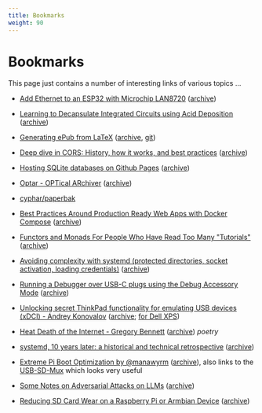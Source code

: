 ```yaml
---
title: Bookmarks
weight: 90
---
```


# Bookmarks

This page just contains a number of interesting links of various topics ...


* [Add Ethernet to an ESP32 with Microchip LAN8720](https://sautter.com/blog/ethernet-on-esp32-using-lan8720/)
  ([archive](https://archive.vn/BOZN8))

* [Learning to Decapsulate Integrated Circuits using Acid Deposition](https://jcjc-dev.com/2020/10/20/learning-to-decap-ics/)
  ([archive](https://archive.vn/oTNRq))

* [Generating ePub from LaTeX](https://minireference.com/blog/generating-epub-from-latex/)
  ([archive](https://archive.vn/BJpLm), [git](https://github.com/minireference/sample-book/blob/bdfdbed/fabfile.py))

* [Deep dive in CORS: History, how it works, and best practices](https://ieftimov.com/post/deep-dive-cors-history-how-it-works-best-practices/)
  ([archive](https://archive.vn/TuEB0))

* [Hosting SQLite databases on Github Pages](https://phiresky.github.io/blog/2021/hosting-sqlite-databases-on-github-pages/)
  ([archive](https://archive.vn/gzJV8))

* [Optar - OPTical ARchiver](http://ronja.twibright.com/optar/)
  ([archive](https://archive.vn/eCzqJ))

* [cyphar/paperbak](https://github.com/cyphar/paperback/)

* [Best Practices Around Production Ready Web Apps with Docker Compose](https://nickjanetakis.com/blog/best-practices-around-production-ready-web-apps-with-docker-compose)
  ([archive](https://archive.vn/u86SN))

* [Functors and Monads For People Who Have Read Too Many "Tutorials"](http://www.jerf.org/iri/post/2958)
  ([archive](https://archive.vn/o15iR))

* [Avoiding complexity with systemd (protected directories, socket activation, loading credentials)](https://mgdm.net/weblog/systemd/)
  ([archive](https://archive.vn/PBu5u))

* [Running a Debugger over USB-C plugs using the Debug Accessory Mode](https://mobile.twitter.com/alvaroprieto/status/1495860045728395278)
  ([archive](https://archive.vn/LXHXA))

* [Unlocking secret ThinkPad functionality for emulating USB devices (xDCI) - Andrey Konovalov](https://xairy.io/articles/thinkpad-xdci)
  ([archive](https://archive.is/j15xu); [for Dell XPS](https://gist.github.com/shinyquagsire23/ab6f7c0f9b6514b6b54d69b9a57646be))

* [Heat Death of the Internet - Gregory Bennett](https://www.takahe.org.nz/heat-death-of-the-internet/) ([archive](https://archive.fo/iHaSQ)) *poetry*

* [systemd, 10 years later: a historical and technical retrospective](https://blog.darknedgy.net/technology/2020/05/02/0/) ([archive](https://archive.is/o8OUD))

* [Extreme Pi Boot Optimization by @manawyrm](https://kittenlabs.de/blog/2024/09/01/extreme-pi-boot-optimization/) ([archive](https://archive.is/raEOv)), also links to the [USB-SD-Mux](https://shop.linux-automation.com/usb_sd_mux-D02-R01-V02-C00) which looks very useful

* [Some Notes on Adversarial Attacks on LLMs](https://cybernetist.com/2024/09/23/some-notes-on-adversarial-attacks-on-llms/) ([archive](https://archive.is/NzuG2))

* [Reducing SD Card Wear on a Raspberry Pi or Armbian Device](https://www.dzombak.com/blog/2021/11/Reducing-SD-Card-Wear-on-a-Raspberry-Pi-or-Armbian-Device.html) ([archive](https://archive.is/qkIRE))
